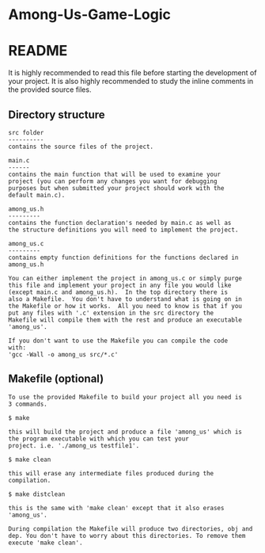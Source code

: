 # Among-Us-Game-Logic

README
======

It is highly recommended to read this file before starting the
development of your project. It is also highly recommended to study
the inline comments in the provided source files.

Directory structure
-------------------

    src folder 
    ----------
    contains the source files of the project.

    main.c
    ------
    contains the main function that will be used to examine your
    project (you can perform any changes you want for debugging
    purposes but when submitted your project should work with the
    default main.c).

    among_us.h 
    ---------
    contains the function declaration's needed by main.c as well as
    the structure definitions you will need to implement the project.

    among_us.c 
    ---------
    contains empty function definitions for the functions declared in
    among_us.h

    You can either implement the project in among_us.c or simply purge
    this file and implement your project in any file you would like
    (except main.c and among_us.h).  In the top directory there is
    also a Makefile.  You don't have to understand what is going on in
    the Makefile or how it works.  All you need to know is that if you
    put any files with '.c' extension in the src directory the
    Makefile will compile them with the rest and produce an executable
    'among_us'.

    If you don't want to use the Makefile you can compile the code
    with:
    'gcc -Wall -o among_us src/*.c'

Makefile (optional)
-------------------

    To use the provided Makefile to build your project all you need is
    3 commands.

    $ make

    this will build the project and produce a file 'among_us' which is
    the program executable with which you can test your
    project. i.e. './among_us testfile1'.

    $ make clean

    this will erase any intermediate files produced during the compilation.

    $ make distclean

    this is the same with 'make clean' except that it also erases
    'among_us'.

    During compilation the Makefile will produce two directories, obj and
    dep. You don't have to worry about this directories. To remove them
    execute 'make clean'.
